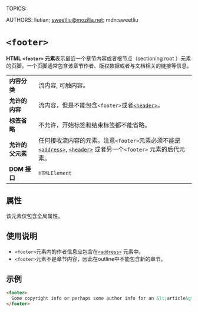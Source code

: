 TOPICS: <footer>
AUTHORS: liutian; sweetliu@mozilla.net; mdn:sweetliu

# `<footer>`

**HTML `<footer>` 元素**表示最近一个章节内容或者根节点（sectioning root ）元素的页脚。一个页脚通常包含该章节作者、版权数据或者与文档相关的链接等信息。

|  |  |
| :-- | :-- |
| **内容分类** | 流内容, 可触内容。|
| **允许的内容** | 流内容，但是不能包含`<footer>`或者[`<header>`](/zh-hans/webfrontend/<header>)。|
| **标签省略** | 不允许，开始标签和结束标签都不能省略。|
| **允许的父元素** | 任何接收流内容的元素。注意`<footer>`元素必须不能是 [`<address>`](/zh-hans/webfrontend/<address>), [`<header>`](/zh-hans/webfrontend/<header>) 或者另一个`<footer>` 元素的后代元素。|
| **DOM 接口** | `HTMLElement` |

## 属性

该元素仅包含全局属性。

## 使用说明

- `<footer>`元素内的作者信息应包含在[`<address>`](/zh-hans/webfrontend/<address>) 元素中。
- `<footer>`元素不是章节内容，因此在outline中不能包含新的章节。

## 示例

```html
<footer>
  Some copyright info or perhaps some author info for an &lt;article&gt;?
</footer>
```
